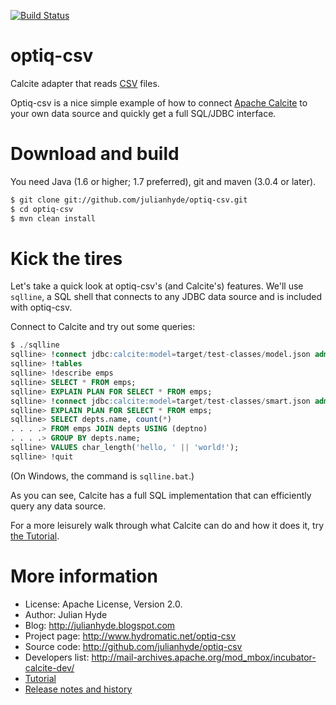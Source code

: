 [![Build Status](https://travis-ci.org/julianhyde/optiq-csv.png)](https://travis-ci.org/julianhyde/optiq-csv)

optiq-csv
============

Calcite adapter that reads
<a href="http://en.wikipedia.org/wiki/Comma-separated_values">CSV</a> files.

Optiq-csv is a nice simple example of how to connect
<a href="https://github.com/apache/incubator-calcite">Apache Calcite</a>
to your own data source and quickly get a full SQL/JDBC interface.

Download and build
==================

You need Java (1.6 or higher; 1.7 preferred), git and maven (3.0.4 or later).

```bash
$ git clone git://github.com/julianhyde/optiq-csv.git
$ cd optiq-csv
$ mvn clean install
```

Kick the tires
==============

Let's take a quick look at optiq-csv's (and Calcite's) features.
We'll use <code>sqlline</code>, a SQL shell that connects to
any JDBC data source and is included with optiq-csv.

Connect to Calcite and try out some queries:

```SQL
$ ./sqlline
sqlline> !connect jdbc:calcite:model=target/test-classes/model.json admin admin
sqlline> !tables
sqlline> !describe emps
sqlline> SELECT * FROM emps;
sqlline> EXPLAIN PLAN FOR SELECT * FROM emps;
sqlline> !connect jdbc:calcite:model=target/test-classes/smart.json admin admin
sqlline> EXPLAIN PLAN FOR SELECT * FROM emps;
sqlline> SELECT depts.name, count(*)
. . . .> FROM emps JOIN depts USING (deptno)
. . . .> GROUP BY depts.name;
sqlline> VALUES char_length('hello, ' || 'world!');
sqlline> !quit
```

(On Windows, the command is `sqlline.bat`.)

As you can see, Calcite has a full SQL implementation that can efficiently
query any data source.

For a more leisurely walk through what Calcite can do and how it does it,
try <a href="TUTORIAL.md">the Tutorial</a>.

More information
================

* License: Apache License, Version 2.0.
* Author: Julian Hyde
* Blog: http://julianhyde.blogspot.com
* Project page: http://www.hydromatic.net/optiq-csv
* Source code: http://github.com/julianhyde/optiq-csv
* Developers list: http://mail-archives.apache.org/mod_mbox/incubator-calcite-dev/
* <a href="TUTORIAL.md">Tutorial</a>
* <a href="HISTORY.md">Release notes and history</a>
